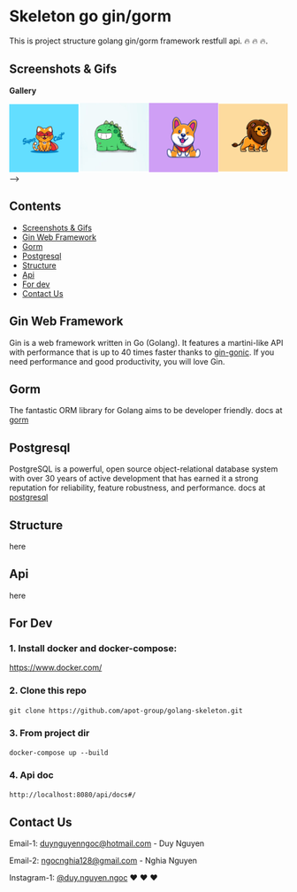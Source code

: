 # Skeleton go gin/gorm
This is project structure golang gin/gorm framework restfull api. :fire: :fire: :fire:.

## Screenshots & Gifs

**Gallery**

<kbd>
  <a href="https://github.com/dnguyenngoc/film">
    <img title="Gallery" src="https://github.com/dnguyenngoc/film/blob/main/statics/ga.png?raw=true">
  </a>
</kbd>
<br/> -->

## Contents
- [Screenshots & Gifs](#screenshots-&-gifs)
- [Gin Web Framework](#gin-web-framework)
- [Gorm](#gorm)
- [Postgresql](#postgresql)
- [Structure](#structure)
- [Api](#api)
- [For dev](#for-dev)
- [Contact Us](#contact-us)




## Gin Web Framework
Gin is a web framework written in Go (Golang). It features a martini-like API with performance that is up to 40 times faster thanks to [gin-gonic](https://github.com/gin-gonic/gin). If you need performance and good productivity, you will love Gin.

## Gorm
The fantastic ORM library for Golang aims to be developer friendly. docs at [gorm](https://gorm.io/docs/index.html)

## Postgresql
PostgreSQL is a powerful, open source object-relational database system with over 30 years of active development that has earned it a strong reputation for reliability, feature robustness, and performance. docs at [postgresql](https://www.postgresql.org/docs/current/)

## Structure
here

## Api
here

## For Dev

### 1. Install docker and docker-compose:

https://www.docker.com/

### 2. Clone this repo
`git clone https://github.com/apot-group/golang-skeleton.git` 

### 3. From project dir

`docker-compose up --build`

### 4. Api doc

`http://localhost:8080/api/docs#/`


## Contact Us

Email-1: duynguyenngoc@hotmail.com - Duy Nguyen

Email-2: ngocnghia128@gmail.com - Nghia Nguyen

Instagram-1: [@duy.nguyen.ngoc](https://www.instagram.com/duy.nguyen.ngoc/) :heart: :heart: :heart: 
